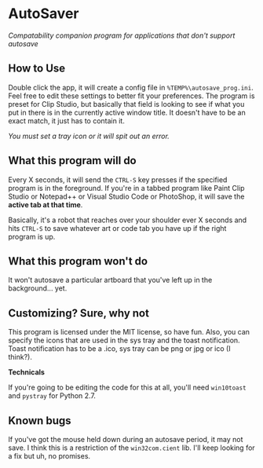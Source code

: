 # AutoSaver
_Compatability companion program for applications that don't support autosave_

## How to Use
Double click the app, it will create a config file in `%TEMP%\autosave_prog.ini`. Feel free to edit these settings to better fit your preferences. The program is preset for Clip Studio, but basically that field is looking to see if what you put in there is in the currently active window title. It doesn't have to be an exact match, it just has to contain it.


_You must set a tray icon or it will spit out an error._

## What this program will do
Every X seconds, it will send the `CTRL-S` key presses if the specified program is in the foreground. If you're in a tabbed program like Paint Clip Studio or Notepad++ or Visual Studio Code or PhotoShop, it will save the __active tab at that time__.

Basically, it's a robot that reaches over your shoulder ever X seconds and hits `CTRL-S` to save whatever art or code tab you have up if the right program is up.

## What this program won't do
It won't autosave a particular artboard that you've left up in the background... yet.

## Customizing? Sure, why not
This program is licensed under the MIT license, so have fun. Also, you can specify the icons that are used in the sys tray and the toast notification. Toast notification has to be a .ico, sys tray can be png or jpg or ico (I think?).

__Technicals__

If you're going to be editing the code for this at all, you'll need `win10toast` and `pystray` for Python 2.7.

## Known bugs
If you've got the mouse held down during an autosave period, it may not save. I think this is a restriction of the `win32com.cient` lib. I'll keep looking for a fix but uh, no promises.
